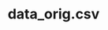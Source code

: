 ---  
schema: chicago  
title: data_orig.csv  
organization: Production  
notes: Used in 24 lineage(s)  
resources:  
  - name: 022020/data_orig.csv 
    url: file:/Users/kensu/Customers/Kensu/LoanApproval/PROD/masterdata/prod/022020/data_orig.csv 
    format : CSV  
  - name: 102020/data_orig.csv 
    url: file:/Users/kensu/Customers/Kensu/LoanApproval/PROD/masterdata/prod/102020/data_orig.csv 
    format : CSV  
  - name: 032020/data_orig.csv 
    url: file:/Users/kensu/Customers/Kensu/LoanApproval/PROD/masterdata/prod/032020/data_orig.csv 
    format : CSV  
  - name: 112020/data_orig.csv 
    url: file:/Users/kensu/Customers/Kensu/LoanApproval/PROD/masterdata/prod/112020/data_orig.csv 
    format : CSV  
  - name: 042020/data_orig.csv 
    url: file:/Users/kensu/Customers/Kensu/LoanApproval/PROD/masterdata/prod/042020/data_orig.csv 
    format : CSV  
  - name: 122020/data_orig.csv 
    url: file:/Users/kensu/Customers/Kensu/LoanApproval/PROD/masterdata/prod/122020/data_orig.csv 
    format : CSV  
  - name: 012020/data_orig.csv 
    url: file:/Users/kensu/Customers/Kensu/LoanApproval/PROD/masterdata/prod/012020/data_orig.csv 
    format : CSV  
  - name: 052020/data_orig.csv 
    url: file:/Users/kensu/Customers/Kensu/LoanApproval/PROD/masterdata/prod/052020/data_orig.csv 
    format : CSV  
  - name: 062020/data_orig.csv 
    url: file:/Users/kensu/Customers/Kensu/LoanApproval/PROD/masterdata/prod/062020/data_orig.csv 
    format : CSV  
  - name: 072020/data_orig.csv 
    url: file:/Users/kensu/Customers/Kensu/LoanApproval/PROD/masterdata/prod/072020/data_orig.csv 
    format : CSV  
  - name: 082020/data_orig.csv 
    url: file:/Users/kensu/Customers/Kensu/LoanApproval/PROD/masterdata/prod/082020/data_orig.csv 
    format : CSV  
  - name: 092020/data_orig.csv 
    url: file:/Users/kensu/Customers/Kensu/LoanApproval/PROD/masterdata/prod/092020/data_orig.csv 
    format : CSV  
schema_fields: Loan_ID Self_Employed ApplicantIncome CoapplicantIncome Last_name LoanAmount Credit_History Married Loan_Amount_Term Dependents First_name Property_Area Nationality Education Gender  
category:
  - Loan Acceptance Product  
maintainer: User  
maintainer_email: UserMail  
---
